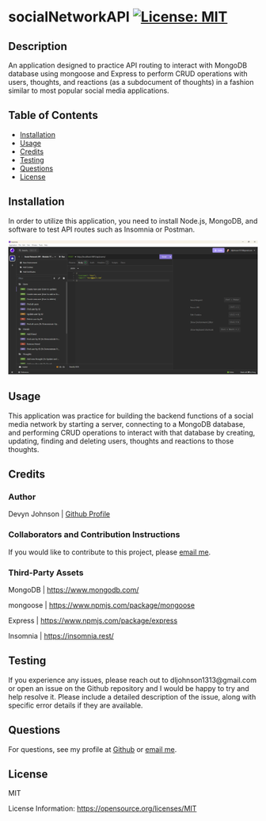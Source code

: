 # socialNetworkAPI [![License: MIT](https://img.shields.io/badge/License-MIT-yellow.svg)](https://opensource.org/licenses/MIT)
            
## Description
<p>An application designed to practice API routing to interact with MongoDB database using mongoose and Express to perform CRUD operations with users, thoughts, and reactions (as a subdocument of thoughts) in a fashion similar to most popular social media applications.</p>
            
## Table of Contents
- [Installation](#installation)
- [Usage](#usage)
- [Credits](#credits)
- [Testing](#testing)
- [Questions](#questions)
- [License](#license)
            
## Installation
<p>In order to utilize this application, you need to install Node.js, MongoDB, and software to test API routes such as Insomnia or Postman.</p>

![screenshot of insomnia](./src/images/insomniaScreenshot.png)
            
## Usage
<p>This application was practice for building the backend functions of a social media network by starting a server, connecting to a MongoDB database, and performing CRUD operations to interact with that database by creating, updating, finding and deleting users, thoughts and reactions to those thoughts.</p>
            
## Credits

### Author
<p>Devyn Johnson | <a href="https://github.com/DevynJohnson">Github Profile</a></p>
        
### Collaborators and Contribution Instructions

<p>If you would like to contribute to this project, please <a href="mailto:dljohnson1313@gmail.com">email me</a>.</p>
            
### Third-Party Assets
<p>MongoDB | <a href="https://www.mongodb.com/">https://www.mongodb.com/</a></p><p>mongoose | <a href="https://www.npmjs.com/package/mongoose">https://www.npmjs.com/package/mongoose</a></p><p>Express | <a href="https://www.npmjs.com/package/express">https://www.npmjs.com/package/express</a></p><p>Insomnia | <a href="https://insomnia.rest/">https://insomnia.rest/</a></p>

## Testing
<p>If you experience any issues, please reach out to dljohnson1313@gmail.com or open an issue on the Github repository and I would be happy to try and help resolve it. Please include a detailed description of the issue, along with specific error details if they are available.</p>

## Questions
<p>For questions, see my profile at <a href="https://github.com/DevynJohnson">Github</a> or <a href="mailto:dljohnson1313@gmail.com">email me</a>.</p>
            
## License
<p>MIT</p>
<p>License Information: <a href="https://opensource.org/licenses/MIT">https://opensource.org/licenses/MIT</a></p>